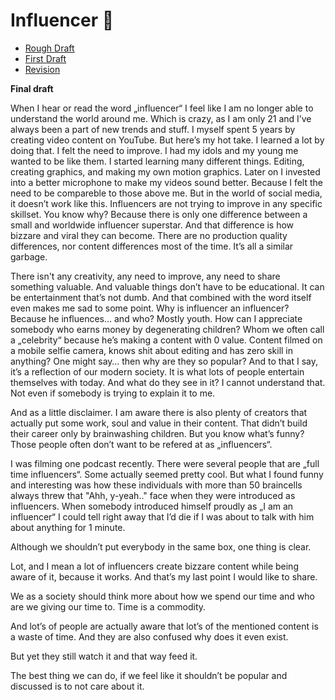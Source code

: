 # Influencer 🦃

- [Rough Draft](rough-draft.md)
- [First Draft](first-draft.md)
- [Revision](revision.md)

**Final draft**

When I hear or read the word „influencer“ I feel like I am no longer able to understand the world around me. Which is crazy, as I am only 21 and I’ve always been a part of new trends and stuff. I myself spent 5 years by creating video content on YouTube. But here’s my hot take. I learned a lot by doing that. I felt the need to improve. I had my idols and my young me wanted to be like them. I started learning many different things. Editing, creating graphics,  and making my own motion graphics. Later on I invested into a better microphone to make my videos sound better. Because I felt the need to be compareble to those above me. But in the world of social media, it doesn’t work like this. Influencers are not trying to improve in any specific skillset. You know why? Because there is only one difference between a small and worldwide influencer superstar. And that difference is how bizzare and viral they can become. There are no production quality differences, nor content differences most of the time. It’s all a similar garbage. 

There isn't any creativity, any need to improve, any need to share something valuable. And valuable things don’t have to be educational. It can be entertainment that’s not dumb. And that combined with the word itself even makes me sad to some point. Why is influencer an influencer? Because he influences… and who? Mostly youth. How can I appreciate somebody who earns money by degenerating children? Whom we often call a „celebrity“ because he’s making a content with 0 value. Content filmed on a mobile selfie camera, knows shit about editing and has zero skill in anything? One might say… then why are they so popular? And to that I say, it’s a reflection of our modern society. It is what lots of people entertain themselves with today. And what do they see in it? I cannot understand that. Not even if somebody is trying to explain it to me. 

And as a little disclaimer. I am aware there is also plenty of creators that actually put some work, soul and value in their content. That didn’t build their career only by brainwashing children. But you know what’s funny? Those people often don’t want to be refered at as „influencers“.

I was filming one podcast recently. There were several people that are „full time influencers“. Some actually seemed pretty cool. But what I found funny and interesting was how these individuals with more than 50 braincells always threw that "Ahh, y-yeah.." face when they were introduced as influencers. When somebody introduced himself proudly as „I am an influencer“ I could tell right away that I’d die if I was about to talk with him about anything for 1 minute. 

Although we shouldn’t put everybody in the same box, one thing is clear.

Lot, and I mean a lot of influencers create bizzare content while being aware of it, because it works. And that’s my last point I would like to share. 

We as a society should think more about how we spend our time and who are we giving our time to. Time is a commodity. 

And lot’s of people are actually aware that lot’s of the mentioned content is a waste of time. And they are also confused why does it even exist.

But yet they still watch it and that way feed it.

The best thing we can do, if we feel like it shouldn’t be popular and discussed is to not care about it.
